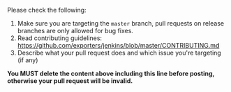 Please check the following:

1. Make sure you are targeting the `master` branch, pull requests on release branches are only allowed for bug fixes.
2. Read contributing guidelines: https://github.com/exporters/jenkins/blob/master/CONTRIBUTING.md
3. Describe what your pull request does and which issue you're targeting (if any)

**You MUST delete the content above including this line before posting, otherwise your pull request will be invalid.**

